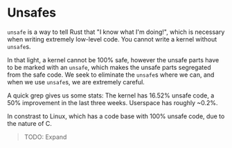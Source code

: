 Unsafes
=======

`unsafe` is a way to tell Rust that "I know what I'm doing!", which is necessary when writing extremely low-level code. You cannot write a kernel without `unsafe`s.

In that light, a kernel cannot be 100% safe, however the unsafe parts have to be marked with an `unsafe`, which makes the unsafe parts segregated from the safe code. We seek to eliminate the `unsafe`s where we can, and when we use `unsafe`s, we are extremely careful.

A quick grep gives us some stats: The kernel has 16.52% unsafe code, a 50% improvement in the last three weeks. Userspace has roughly ~0.2%.

In constrast to Linux, which has a code base with 100% unsafe code, due to the nature of C.

> TODO: Expand
